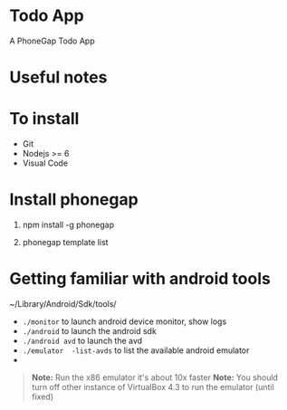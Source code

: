 # Todo App

A PhoneGap Todo App

# Useful notes
# To install
 - Git 
 - Nodejs >= 6
 - Visual Code


# Install phonegap
1. npm install -g phonegap

2. phonegap template list

# Getting familiar with android tools

~/Library/Android/Sdk/tools/
 - `./monitor` to launch android device monitor, show logs
 - `./android` to launch the android sdk
 - `./android avd` to launch the avd
 - `./emulator  -list-avds` to list the available android emulator
 - 

> **Note:** Run the x86 emulator it's about 10x faster 
> **Note:** You should turn off other instance of VirtualBox 4.3 to run the emulator (until fixed)


